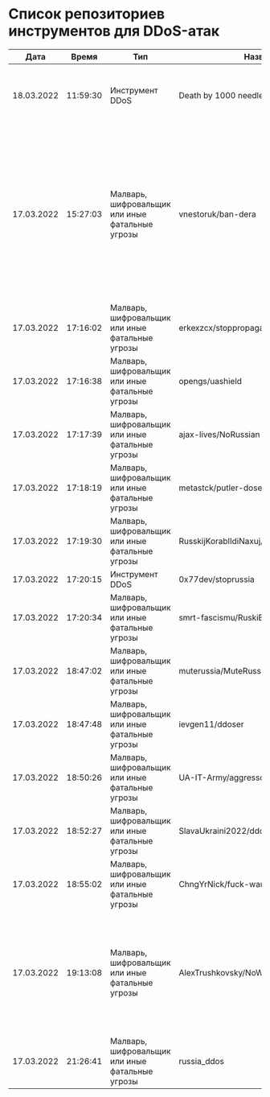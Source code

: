# Список репозиториев инструментов для DDoS-атак


| Дата  | Время | Тип  | Название   | URL  | Комментарий |
|---|---|---|---|---|---|
| 18.03.2022 | 11:59:30 | Инструмент DDoS| Death by 1000 needles | https://github.com/Arriven/db1000n | получает конфиг с ip адресами и начинает флудить трафиком |
| 17.03.2022 | 15:27:03 | Малварь, шифровальщик или иные фатальные угрозы  | vnestoruk/ban-dera | https://github.com/vnestoruk/ban-dera  | Я думаю, стоит подробно описать как жаловаться на авторов подобных дистрибутивов или патчей. Я минут пять искал заветную кнопочку. На репу пожаловаться нельзя. На автора можно.|
| 17.03.2022 | 17:16:02 | Малварь, шифровальщик или иные фатальные угрозы  | erkexzcx/stoppropaganda |  https://github.com/erkexzcx/stoppropaganda | Досилка |
| 17.03.2022 | 17:16:38 | Малварь, шифровальщик или иные фатальные угрозы | opengs/uashield  | https://github.com/opengs/uashield  | Досилка |
| 17.03.2022 | 17:17:39 | Малварь, шифровальщик или иные фатальные угрозы | ajax-lives/NoRussian  | https://github.com/ajax-lives/NoRussian  | Досилка |
| 17.03.2022 | 17:18:19 | Малварь, шифровальщик или иные фатальные угрозы | metastck/putler-doser  | https://github.com/metastck/putler-doser  | Досилка |
| 17.03.2022 | 17:19:30 | Малварь, шифровальщик или иные фатальные угрозы | RusskijKorablIdiNaxuj/RusskijKorablIdiNaxuj  | https://github.com/RusskijKorablIdiNaxuj/RusskijKorablIdiNaxuj  | Досилка |
| 17.03.2022 | 17:20:15 | Инструмент DDoS | 0x77dev/stoprussia  | https://github.com/0x77dev/stoprussia  | Досилка  |
| 17.03.2022 | 17:20:34 | Малварь, шифровальщик или иные фатальные угрозы | smrt-fascismu/RuskiBot-Reddit  | https://github.com/smrt-fascismu/RuskiBot-Reddit  | Досилка |
| 17.03.2022 | 18:47:02 | Малварь, шифровальщик или иные фатальные угрозы | muterussia/MuteRussia  | https://github.com/muterussia/MuteRussia  | Досилка |
| 17.03.2022 | 18:47:48 | Малварь, шифровальщик или иные фатальные угрозы | ievgen11/ddoser  | https://github.com/ievgen11/ddoser  | Досилка |
| 17.03.2022 | 18:50:26 | Малварь, шифровальщик или иные фатальные угрозы | UA-IT-Army/aggressor-sites  | https://github.com/UA-IT-Army/aggressor-sites  | Досилка |
| 17.03.2022 | 18:52:27 | Малварь, шифровальщик или иные фатальные угрозы | SlavaUkraini2022/ddos_for_glory_of_ukraine  |  https://github.com/SlavaUkraini2022/ddos_for_glory_of_ukraine | Досилка |
| 17.03.2022 | 18:55:02 | Малварь, шифровальщик или иные фатальные угрозы | ChngYrNick/fuck-warship  |  https://github.com/ChngYrNick/fuck-warship | Досилка |
| 17.03.2022 | 19:13:08 | Малварь, шифровальщик или иные фатальные угрозы | AlexTrushkovsky/NoWarDDoS  | https://github.com/AlexTrushkovsky/NoWarDDoS  | Вообще на неё пожаловались много раз, и в итоге гитхаб выкосил репу, на что автор даже написал что гитхаб поддерживает Русских. Репа опять появилась. |
| 17.03.2022 | 21:26:41 | Малварь, шифровальщик или иные фатальные угрозы | russia_ddos  | https://github.com/alexmon1989/russia_ddos  | Досилка |
